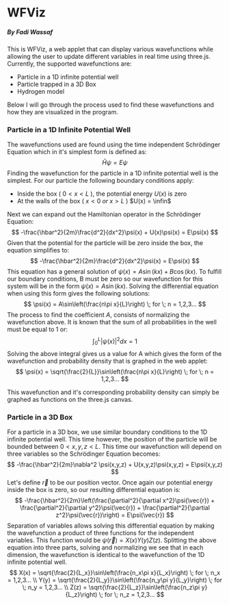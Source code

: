 # WFViz

##### By Fadi Wassaf

This is WFViz, a web applet that can display various wavefunctions while allowing the user to update different variables in real time using three.js. Currently, the supported wavefunctions are:

- Particle in a 1D infinite potential well
- Particle trapped in a 3D Box
- Hydrogen model

Below I will go through the process used to find these wavefunctions and how they are visualized in the program.

### Particle in a 1D Infinite Potential Well

The wavefunctions used are found using the time independent Schrödinger Equation which in it's simplest form is defined as:
$$
\hat H\psi= E\psi
$$
Finding the wavefunction for the particle in a 1D infinite potential well is the simplest. For our particle the following boundary conditions apply:

- Inside the box ( $0 < x < L$ ), the potential energy $U(x)$ is zero
- At the walls of the box ( $x<0 \; or \; x>L$ )  $U(x) = \infin$

Next we can expand out the Hamiltonian operator in the Schrödinger Equation:
$$
-\frac{\hbar^2}{2m}\frac{d^2}{dx^2}\psi(x) + U(x)\psi(x) = E\psi(x)
$$
Given that the potential for the particle will be zero inside the box, the equation simplifies to:
$$
-\frac{\hbar^2}{2m}\frac{d^2}{dx^2}\psi(x) = E\psi(x)
$$
This equation has a general solution of $\psi(x) = A\sin(kx) + B\cos(kx)$. To fulfill our boundary conditions, B must be zero so our wavefunction for this system will be in the form $\psi(x) = A\sin(kx)$. Solving the differential equation when using this form gives the following solutions:
$$
\psi(x) = A\sin\left(\frac{n\pi x}{L}\right) \; for \; n = 1,2,3...
$$
The process to find the coefficient $A$, consists of normalizing the wavefunction above. It is known that the sum of all probabilities in the well must be equal to 1 or:
$$
\int_0^L |\psi(x)|^2 dx = 1
$$
Solving the above integral gives us a value for A which gives the form of the wavefunction and probability density that is graphed in the web applet:
$$
\psi(x) = \sqrt{\frac{2}{L}}\sin\left(\frac{n\pi x}{L}\right) \; for \; n = 1,2,3...
$$

This wavefunction and it's corresponding probability density can simply be graphed as functions on the three.js canvas.

### Particle in a 3D Box

For a particle in a 3D box, we use similar boundary conditions to the 1D infinite potential well. This time however, the position of the particle will be bounded between $0 < x, y, z < L$. This time our wavefunction will depend on three variables so the Schrödinger Equation becomes:
$$
-\frac{\hbar^2}{2m}\nabla^2 \psi(x,y,z) + U(x,y,z)\psi(x,y,z) = E\psi(x,y,z)
$$
Let's define $\vec{r}$ to be our position vector. Once again our potential energy inside the box is zero, so our resulting differential equation is:
$$
-\frac{\hbar^2}{2m}\left(\frac{\partial^2}{\partial x^2}\psi(\vec{r}) + \frac{\partial^2}{\partial y^2}\psi(\vec{r}) + \frac{\partial^2}{\partial z^2}\psi(\vec{r})\right) = E\psi(\vec{r})
$$
Separation of variables allows solving this differential equation by making the wavefunction a product of three functions for the independent variables. This function would be $\psi(\vec{r}) = X(x)Y(y)Z(z)$. Splitting the above equation into three parts, solving and normalizing we see that in each dimension, the wavefunction is identical to the wavefunction of the 1D infinite potential well.
$$
X(x) = \sqrt{\frac{2}{L_x}}\sin\left(\frac{n_x\pi x}{L_x}\right) \; for \; n_x = 1,2,3... \\
Y(y) = \sqrt{\frac{2}{L_y}}\sin\left(\frac{n_y\pi y}{L_y}\right) \; for \; n_y = 1,2,3... \\
Z(z) = \sqrt{\frac{2}{L_z}}\sin\left(\frac{n_z\pi y}{L_z}\right) \; for \; n_z = 1,2,3... 
$$
